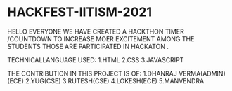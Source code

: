 
# HACKFEST-IITISM-2021
HELLO EVERYONE WE HAVE CREATED A HACKTHON TIMER /COUNTDOWN TO INCREASE MOER EXCITEMENT 
AMONG THE STUDENTS THOSE ARE PARTICIPATED IN HACKATON .

TECHNICALLANGUAGE USED:
1.HTML
2.CSS
3.JAVASCRIPT


THE CONTRIBUTION IN THIS PROJECT IS OF:
1.DHANRAJ VERMA(ADMIN)(ECE)
2.YUG(CSE)
3.RUTESH(CSE)
4.LOKESH(ECE)
5.MANVENDRA


